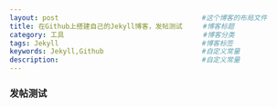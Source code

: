 ```yaml
---
layout: post                                   #这个博客的布局文件
title: 在Github上搭建自己的Jekyll博客，发帖测试     #博客标题
category: 工具                                  #博客分类
tags: Jekyll                                   #博客标签
keywords: Jekyll,Github                        #自定义常量
description:                                   #自定义常量
---
```


### 发帖测试